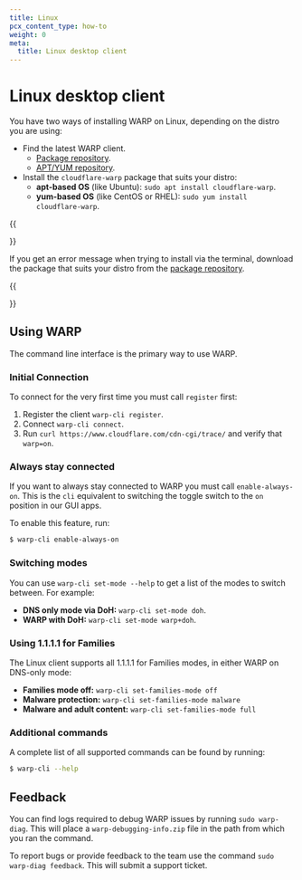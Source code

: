 ```yaml
---
title: Linux
pcx_content_type: how-to
weight: 0
meta:
  title: Linux desktop client
---
```


# Linux desktop client

You have two ways of installing WARP on Linux, depending on the distro you are using:

- Find the latest WARP client.
  - [Package repository](https://pkg.cloudflareclient.com/packages/cloudflare-warp).
  - [APT/YUM repository](https://pkg.cloudflareclient.com/install).
- Install the `cloudflare-warp` package that suits your distro:
  - **apt-based OS** (like Ubuntu): `sudo apt install cloudflare-warp`.
  - **yum-based OS** (like CentOS or RHEL): `sudo yum install cloudflare-warp`.

{{<Aside type="note">}}

If you get an error message when trying to install via the terminal, download the package that suits your distro from the [package repository](https://pkg.cloudflareclient.com/packages/cloudflare-warp).

{{</Aside>}}

## Using WARP

The command line interface is the primary way to use WARP.

### Initial Connection

To connect for the very first time you must call `register` first:

1. Register the client `warp-cli register`.
2. Connect `warp-cli connect`.
3. Run `curl https://www.cloudflare.com/cdn-cgi/trace/` and verify that `warp=on`.

### Always stay connected

If you want to always stay connected to WARP you must call `enable-always-on`. This is the `cli` equivalent to switching the toggle switch to the `on` position in our GUI apps.

To enable this feature, run:

```sh
$ warp-cli enable-always-on
```

### Switching modes

You can use `warp-cli set-mode --help` to get a list of the modes to switch between. For example:

- **DNS only mode via DoH:** `warp-cli set-mode doh`.
- **WARP with DoH:** `warp-cli set-mode warp+doh`.

### Using 1.1.1.1 for Families

The Linux client supports all 1.1.1.1 for Families modes, in either WARP on DNS-only mode:

- **Families mode off:** `warp-cli set-families-mode off`
- **Malware protection:** `warp-cli set-families-mode malware`
- **Malware and adult content:** `warp-cli set-families-mode full`

### Additional commands

A complete list of all supported commands can be found by running:

```sh
$ warp-cli --help
```

## Feedback

You can find logs required to debug WARP issues by running `sudo warp-diag`. This will place a `warp-debugging-info.zip` file in the path from which you ran the command.

To report bugs or provide feedback to the team use the command `sudo warp-diag feedback`. This will submit a support ticket.
